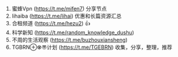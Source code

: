 
1. 蜜蜂Vpn (https://t.me/mifen7)     分享节点
2. lihaiba (https://t.me/lihai)        优惠和长篇资源汇总
3. 合租频道 (https://t.me/hezu2)    👍
4. 科学新知
 (https://t.me/random_knowledge_dushu)
1. 不周的生活观察
 (https://t.me/buzhouxiansheng)
 1. TGBRN⊕♼〠计划 (https://t.me/TGEBRN)  收集，分享，整理，推荐